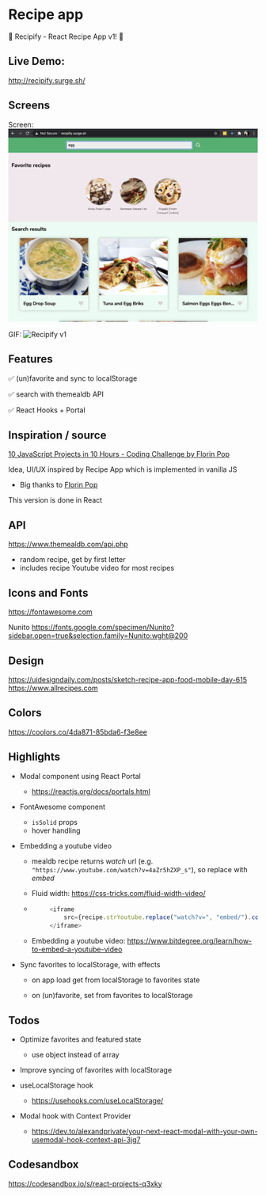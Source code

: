 # Recipe app

🥗 Recipify - React Recipe App v1! 🍝

## Live Demo:

http://recipify.surge.sh/

## Screens

Screen:
![](2020-10-07-08-07-03.png)

GIF:
![Recipify v1](react_recipe_app.gif)


## Features

✅ (un)favorite and sync to localStorage

✅ search with themealdb API

✅ React Hooks + Portal

## Inspiration / source

[10 JavaScript Projects in 10 Hours - Coding Challenge by Florin Pop](https://www.youtube.com/watch?v=dtKciwk_si4&t=11656s)

Idea, UI/UX inspired by Recipe App which is implemented in vanilla JS
- Big thanks to [Florin Pop](https://www.florin-pop.com/)

This version is done in React

## API

https://www.themealdb.com/api.php

- random recipe, get by first letter
- includes recipe Youtube video for most recipes

## Icons and Fonts

https://fontawesome.com


Nunito
https://fonts.google.com/specimen/Nunito?sidebar.open=true&selection.family=Nunito:wght@200

## Design

https://uidesigndaily.com/posts/sketch-recipe-app-food-mobile-day-615
https://www.allrecipes.com


## Colors

https://coolors.co/4da871-85bda6-f3e8ee


## Highlights

- Modal component using React Portal
    - https://reactjs.org/docs/portals.html

- FontAwesome component
    - `isSolid` props
    - hover handling

- Embedding a youtube video

    - mealdb recipe returns _watch_ url (e.g. `"https://www.youtube.com/watch?v=4aZr5hZXP_s"`), so replace with _embed_

    - Fluid width: https://css-tricks.com/fluid-width-video/

    -  ```js
            <iframe
                src={recipe.strYoutube.replace("watch?v=", "embed/").concat("?modestbranding=1")}>
            </iframe>
        ```

    - Embedding a youtube video: https://www.bitdegree.org/learn/how-to-embed-a-youtube-video


- Sync favorites to localStorage, with effects

    - on app load get from localStorage to favorites state

    - on (un)favorite, set from favorites to localStorage

## Todos

- Optimize favorites and featured state
    - use object instead of array

- Improve syncing of favorites with localStorage

- useLocalStorage hook
    - https://usehooks.com/useLocalStorage/


- Modal hook with Context Provider
    - https://dev.to/alexandprivate/your-next-react-modal-with-your-own-usemodal-hook-context-api-3jg7


## Codesandbox

https://codesandbox.io/s/react-projects-q3xky